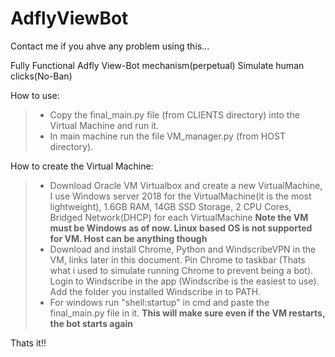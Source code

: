 # AdflyViewBot
Contact me if you ahve any problem using this...

Fully Functional Adfly View-Bot mechanism(perpetual)
Simulate human clicks(No-Ban)

How to use:

>* Copy the final_main.py file (from CLIENTS directory) into the Virtual Machine and run it.
>* In main machine run the file VM_manager.py (from HOST directory).



How to create the Virtual Machine:
>* Download Oracle VM Virtualbox and create a new VirtualMachine, I use Windows server 2018 for the VirtualMachine(it is the most lightweight), 1.6GB RAM, 14GB SSD Storage, 2 CPU Cores, Bridged Network(DHCP) for each VirtualMachine
  >**Note the VM must be Windows as of now. Linux based OS is not supported for VM. Host can be anything though**
>* Download and install Chrome, Python and WindscribeVPN in the VM, links later in this document. Pin Chrome to taskbar (Thats what i used to simulate running Chrome to prevent being a bot). Login to Windscribe in the app (Windscribe is the easiest to use). Add the folder you installed Windscribe in to PATH. 
>* For windows run "shell:startup" in cmd and paste the final_main.py file in it.
  >**This will make sure even if the VM restarts, the bot starts again**


Thats it!!
